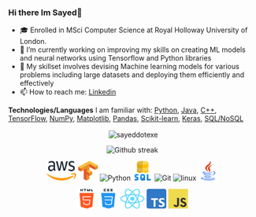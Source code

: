 ### Hi there Im Sayed👋



- 🎓 Enrolled in MSci Computer Science at Royal Holloway University of London.
- 🔭 I’m currently working on improving my skills on creating ML models and neural networks using Tensorflow and Python libraries
- 🌱 My skillset involves devising Machine learning models for various problems including large datasets and deploying them efficiently and effectively
- 📫 How to reach me: [Linkedin](https://linkedin.com/in/)

**Technologies/Languages** I am familiar with: [Python](https://www.python.org/), [Java](https://www.java.com/en/), [C++](https://isocpp.org/), [TensorFlow](https://www.tensorflow.org/), [NumPy](https://numpy.org/), [Matplotlib](https://matplotlib.org/), [Pandas](https://pandas.pydata.org/), [Scikit-learn](https://scikit-learn.org/stable/), [Keras](https://keras.io/), [SQL/NoSQL](https://www.postgresql.org/)


<div align="center">
<p>&nbsp;<img align="center" src="https://github-readme-stats.vercel.app/api?username=sayeddotexe&show_icons=true&locale=en&theme=github_dark&hide_border=false" alt="sayeddotexe" /></p>
</div>

<div align="center">
<p>
<img src="https://github-readme-stats.vercel.app/api/top-langs/?username=sayeddotexe&theme=github_dark&hide_border=false" alt="Github streak" />
</p>
</div>

<p align="center">
	<img title="AWS" alt="AWS" src="https://github.com/sayeddotexe/sayeddotexe/blob/main/Icons/512px-Amazon_Web_Services_Logo.svg.png" width="60" height="40" />
	<img title="TensorFlow" alt="Tensorflow" src="https://github.com/sayeddotexe/sayeddotexe/blob/main/Icons/Tensorflow_logo.svg.png" width="40" height="40" />
	<img title="Python" alt="Python" src="https://raw.githubusercontent.com/Thomas-George-T/Thomas-George-T/master/assets/python.svg" width="40" height="40" />
	<img title="MySQL" alt="MySQL" src="https://github.com/sayeddotexe/sayeddotexe/blob/main/Icons/sql-server.png" width="40" height="40" />
	<img title="Git" alt="Git" src="https://raw.githubusercontent.com/Thomas-George-T/Thomas-George-T/master/assets/git.svg" width="70" height="40" />
	<img title="linux" alt="linux" src="https://raw.githubusercontent.com/Thomas-George-T/Thomas-George-T/master/assets/linux-tux.svg" width="40" />	
	<img title="Java" alt="Java" src="https://github.com/sayeddotexe/sayeddotexe/blob/main/Icons/java.png" width="40" height="40" />
	
</p>
<p align="center">
	<img title="HTML" alt="HTML" src="https://github.com/sayeddotexe/sayeddotexe/blob/main/Icons/html-5.png" width="40" height="40" />
	<img title="CSS" alt="CSS" src="https://github.com/sayeddotexe/sayeddotexe/blob/main/Icons/css.png" width="40" height="40" />
	<img title="CSS" alt="CSS" src="https://github.com/sayeddotexe/sayeddotexe/blob/main/Icons/React-icon.svg.png" width="50" height="40" />
	<img title="CSS" alt="CSS" src="https://github.com/sayeddotexe/sayeddotexe/blob/main/Icons/Typescript_logo_2020.svg.png" width="40" height="40" />
	<img title="CSS" alt="CSS" src="https://github.com/sayeddotexe/sayeddotexe/blob/main/Icons/JavaScript-logo.png" width="40" height="40" />
	</p>
